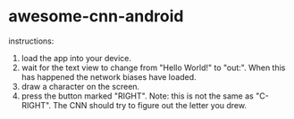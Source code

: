 # awesome-cnn-android #

instructions:

1. load the app into your device.
2. wait for the text view to change from "Hello World!" to "out:". When this has happened the network biases have loaded.
3. draw a character on the screen.
4. press the button marked "RIGHT". Note: this is not the same as "C-RIGHT". The CNN should try to figure out the letter you drew.

